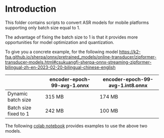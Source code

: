# Introduction

This folder contains scripts to convert ASR models for mobile platforms
supporting only batch size equal to 1.

The advantage of fixing the batch size to 1 is that it provides more
opportunities for model optimization and quantization.

To give you a concrete example, for the following model
https://k2-fsa.github.io/sherpa/onnx/pretrained_models/online-transducer/zipformer-transducer-models.html#csukuangfj-sherpa-onnx-streaming-zipformer-bilingual-zh-en-2023-02-20-bilingual-chinese-english

| | encoder-epoch-99-avg-1.onnx | encoder-epoch-99-avg-1.int8.onnx|
|---|---|---|
|Dynamic batch size| 315 MB| 174 MB|
|Batch size fixed to 1| 242 MB | 100 MB |

The following [colab notebook](https://colab.research.google.com/drive/1RsVZbsxbPjazeGrNNbZNjXCYbEG2F2DU?usp=sharing)
provides examples to use the above two models.
